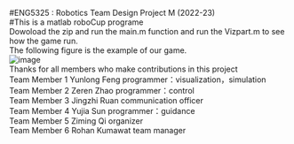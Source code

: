 #ENG5325 : Robotics Team Design Project M (2022-23)  
#This is a matlab roboCup programe  
Dowoload the zip and run the main.m function and run the Vizpart.m to see how the game run.  
The following figure is the example of our game.  
![image](https://user-images.githubusercontent.com/68543461/232842883-af90ce5d-66df-453c-889d-576043356d54.png)  
Thanks for all members who make contributions in this project  
Team Member 1	Yunlong Feng	programmer：visualization，simulation  
Team Member 2	Zeren Zhao	programmer：control  
Team Member 3	Jingzhi Ruan	communication officer  
Team Member 4	Yujia Sun	programmer：guidance  
Team Member 5	Ziming Qi	organizer  
Team Member 6	Rohan Kumawat	team manager  
